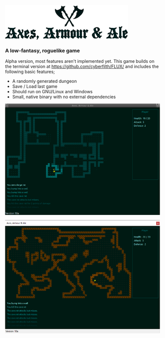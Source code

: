 ![Axes, Armour & Ale - logo](GITscreenshots/Logo.png)

### A low-fantasy, roguelike game

Alpha version, most features aren't implemented yet. This game builds on the terminal version at https://github.com/cyberfilth/FLUX/ and includes the following basic features;

 - A randomly generated dungeon
 - Save / Load last game
 - Should run on GNU/Linux and Windows
 - Small, native binary with no external dependencies
 
![Dungeon screenshot](GITscreenshots/linux_screenshot1.png)


![Cave screenshot](GITscreenshots/windows_screenshot1.png)

